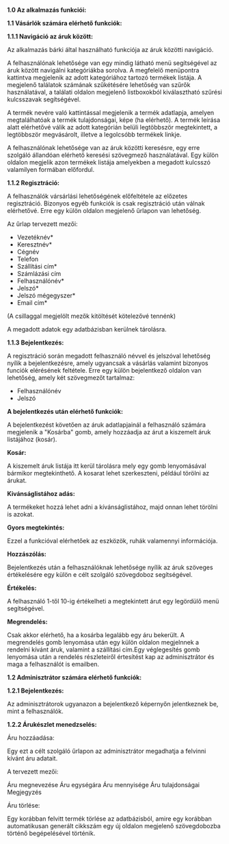 **1.0 Az alkalmazás funkciói:**

 


**1.1 Vásárlók számára elérhető funkciók:**

**1.1.1 Navigáció az áruk között:**

Az alkalmazás bárki által használható funkciója az áruk közötti navigáció.

A felhasználónak lehetősége van egy mindig látható menü segítségével az áruk között navigálni 
kategóriákba sorolva. A megfelelő menüpontra kattintva megjelenik az adott kategóriához tartozó 
termékek listája. A megjelenő találatok számának szűkétésére lehetőség van szűrők használatával, a 
találati oldalon megjelenő listboxokból kiválasztható szűrési kulcsszavak segítségével.

A termék nevére való kattintással megjelenik a termék adatlapja, amelyen megtalálhatóak a termék 
tulajdonságai, képe (ha elérhető). A termék leírása alatt elérhetővé válik az adott kategórián 
belüli legtöbbször megtekintett, a legtöbbször megvásárolt, illetve a legolcsóbb termékek linkje.

A felhasználónak lehetősége van az áruk közötti keresésre, egy erre szolgáló állandóan elérhető 
keresési szövegmező használatával. Egy külön oldalon megjelik azon termékek listája amelyekben a 
megadott kulcsszó valamilyen formában előfordul.

**1.1.2 Regisztráció:**

A felhasználók vársárlási lehetőségének előfeltétele az előzetes regisztráció. Bizonyos egyéb funkciók 
is csak regisztráció után válnak elérhetővé. Erre egy külön oldalon megjelenő űrlapon van lehetőség. 

Az űrlap tervezett mezői:

- Vezetéknév*
- Keresztnév*
- Cégnév
- Telefon
- Szállítási cím*
- Számlázási cím
- Felhasználónév*
- Jelszó*
- Jelszó mégegyszer*
- Email cím*

(A csillaggal megjelölt mezők kitöltését kötelezővé tennénk)

A megadott adatok egy adatbázisban kerülnek tárolásra.

**1.1.3 Bejelentkezés:**

A regisztráció során megadott felhasználó névvel és jelszóval lehetőség nyílik a bejelentkezésre, 
amely ugyancsak a vásárlás valamint bizonyos funciók elérésének feltétele. 
Erre egy külön bejelentkező oldalon van lehetőség, amely két szövegmezőt tartalmaz:

- Felhasználónév
- Jelszó

**A bejelentkezés után elérhető funkciók:**

A bejelentkezést követően az áruk adatlapjainál a felhasználó számára megjelenik a "Kosárba" gomb, 
amely hozzáadja az árut a kiszemelt áruk listájához (kosár).

**Kosár:**

A kiszemelt áruk listája itt kerül tárolásra mely egy gomb lenyomásával bármikor megtekinthető.
A kosarat lehet szerkeszteni, például törölni az árukat.

**Kivánságlistához adás:**

A termékeket hozzá lehet adni a kívánságlistához, majd onnan lehet törölni is
azokat.

**Gyors megtekintés:**

Ezzel a funkcióval elérhetőek az eszközök, ruhák valamennyi információja.

**Hozzászólás:**

Bejelentkezés után a felhasználóknak lehetősége nyílik az áruk szöveges értékelésére egy külön e 
célt szolgáló szövegdoboz segítségével.

**Értékelés:**

A felhasználó 1-től 10-ig értékelheti a megtekintett árut egy legördülő menü segítségével.

**Megrendelés:**

Csak akkor elérhető, ha a kosárba legalább egy áru bekerült. 
A megrendelés gomb lenyomása után egy külön oldalon megjelnnek a rendelni kívánt áruk, 
valamint a szállítási cím.Egy véglegesítés gomb lenyomása után a rendelés részleteiről 
értesítést kap az adminisztrátor és maga a felhasználót is emailben.

**1.2 Adminisztrátor számára elérhető funkciók:**

**1.2.1 Bejelentkezés:**

Az adminisztrátorok ugyanazon a bejelentkező képernyőn jelentkeznek be,
mint a felhasználók.

**1.2.2 Árukészlet menedzselés:**

Áru hozzáadása:

Egy ezt a célt szolgáló űrlapon az adminisztrátor megadhatja a felvinni
kívánt áru adatait.

A tervezett mezői:

Áru megnevezése
Áru egységára
Áru mennyisége
Áru tulajdonságai
Megjegyzés

Áru törlése:

Egy korábban felvitt termék törlése az adatbázisból, amire egy korábban
automatikusan generált cikkszám egy új oldalon megjelenő szövegdobozba
történő begépelésével történik.
